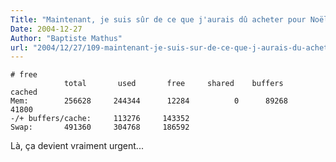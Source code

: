 ```yaml
---
Title: "Maintenant, je suis sûr de ce que j'aurais dû acheter pour Noël"
Date: 2004-12-27
Author: "Baptiste Mathus"
url: "2004/12/27/109-maintenant-je-suis-sur-de-ce-que-j-aurais-du-acheter-pour-noel"
---
```




    # free
                total       used       free     shared    buffers     cached
    Mem:        256628     244344      12284          0      89268      41800
    -/+ buffers/cache:     113276     143352
    Swap:       491360     304768     186592

Là, ça devient vraiment urgent...

